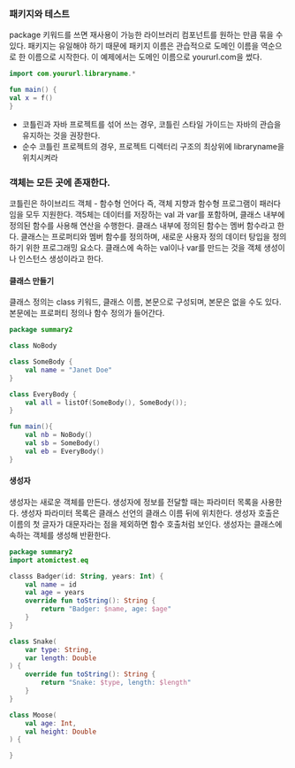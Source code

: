 
### 패키지와 테스트
package 키워드를 쓰면 재사용이 가능한 라이브러리 컴포넌트를 원하는 만큼 묶을 수 있다.
패키지는 유일해야 하기 때문에 패키지 이름은 관습적으로 도메인 이름을 역순으로 한 이름으로 시작한다. 이 예제에서는 도메인 이름으로 yoururl.com을 썼다.

```kotlin
import com.yoururl.libraryname.*

fun main() {
val x = f()
}
```


- 코틀린과 자바 프로젝트를 섞어 쓰는 경우, 코틀린 스타일 가이드는 자바의 관습을 유지하는 것을 권장한다.
- 순수 코틀린 프로젝트의 경우, 프로젝트 디렉터리 구조의 최상위에 libraryname을 위치시켜라

### 객체는 모든 곳에 존재한다.
코틀린은 하이브리드 객체 - 함수형 언어다 즉, 객체 지향과 함수형 프로그램이 패러다임을 모두 지원한다.
객5체는 데이터를 저장하는  val 과 var를 포함하며, 클래스 내부에 정의된 함수를 사용해 연산을 수행한다. 클래스 내부에 정의된 함수는 멤버 함수라고 한다. 클래스는 프로퍼티와 멤버 함수를 정의하며, 새로운 사용자 정의 데이터 탕입을 정의하기 위한 프로그래밍 요소다. 클래스에 속하는  val이나 var를 만드는 것을 객체 생성이나 인스턴스 생성이라고 한다.

#### 클래스 만들기
클래스 정의는 class 키워드, 클래스 이름, 본문으로 구성되며, 본문은 없을 수도 있다. 본문에는 프로퍼티 정의나 함수 정의가 들어간다.

```Kotlin
package summary2

class NoBody

class SomeBody {
	val name = "Janet Doe"
}

class EveryBody {
	val all = listOf(SomeBody(), SomeBody());
}

fun main(){
	val nb = NoBody()
	val sb = SomeBody()
	val eb = EveryBody()
}
```

#### 생성자
생성자는 새로운 객체를 만든다. 생성자에 정보를 전달할 때는 파라미터 목록을 사용한다. 생성자 파라미터 목록은 클래스 선언의 클래스 이름 뒤에 위치한다. 생성자 호출은 이름의 첫 글자가 대문자라는 점을 제외하면 함수 호출처럼 보인다. 생성자는 클래스에 속하는 객체를 생성해 반환한다.

```Kotlin
package summary2
import atomictest.eq

classs Badger(id: String, years: Int) {
	val name = id
	val age = years
	override fun toString(): String {
		return "Badger: $name, age: $age"
	}
}

class Snake(
	var type: String,
	var length: Double
) {
	override fun toString(): String {
		return "Snake: $type, length: $length"
	}
}

class Moose(
	val age: Int,
	val height: Double
) {

}
```